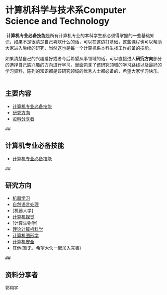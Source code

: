 # 计算机科学与技术系Computer Science and Technology
  **计算机专业必备技能**是所有计算机专业的本科学生都必须得掌握的一些基础知识，如果不是很清楚自己喜欢什么的话，可以在这边打基础，这些课程也可以帮助大家进入后续的研究，当然这也是每一个计算机系本科生找工作必备的技能。
  
   如果清楚自己的兴趣爱好或者今后希望从事领域的话，可以直接进入**研究方向**部分的选择自己感兴趣的方向进行学习，里面包含了该研究领域的学习路线以及最好的学习资料，陈列的知识都是该研究领域的优秀人士都必备的，希望大家学习快乐。
  
## 主要内容
- [计算机专业必备技能](#cs_must)
- [研究方向](#all_rearch_areas) 
- [资料分享者](#Contributors)

##<h2 id="cs_must">计算机专业必备技能</h2> 

- [计算机专业必备技能](https://github.com/JustFollowUs/CS_MUST)

##<h2 id="all_rearch_areas">研究方向</h2> 

- [机器学习](https://github.com/JustFollowUs/Machine-Learning)
- [自然语言处理](https://github.com/JustFollowUs/Natural-Language-Processing)
- [机器人学]
- [计算机视觉](https://github.com/JustFollowUs/Computer-Vision)
- [计算生物学]
- [理论计算机科学](https://github.com/JustFollowUs/Theoretical-Computer-Science)
- [计算机图形学](https://github.com/JustFollowUs/Computer-Graphics)
- [计算机安全](https://github.com/JustFollowUs/Computer-Security)
- 其他(暂无，希望大伙一起加入完善)


##<h2 id="Contributors">资料分享者</h2> 
郭翔宇
